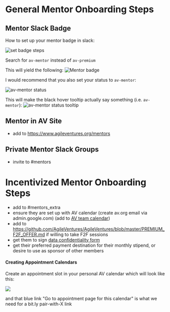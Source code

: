 General Mentor Onboarding Steps
===============================

Mentor Slack Badge
------------------

How to set up your mentor badge in slack:

![set badge steps](https://dl.dropbox.com/s/u7p6bf4cm69ldkt/Screenshot%202018-05-10%2012.07.59.png?dl=0)

Search for `av-mentor` instead of `av-premium`
 
This will yield the following:
![Mentor badge](https://dl.dropbox.com/s/gmh0654y5nkzy9u/Screenshot%202018-05-10%2006.21.45.png)
 
I would recommend that you also set your status to `av-mentor`:
 
![av-mentor status](https://dl.dropbox.com/s/3ubxgeezo548ze6/Screenshot%202018-05-10%2012.14.39.png?dl=0)
 
This will make the black hover tooltip actually say something (i.e. `av-mentor`):
![av-mentor status tooltip](https://dl.dropbox.com/s/f1de08ox5kak36v/Screenshot%202018-05-10%2006.18.22.png)


Mentor in AV Site
------------------

* add to https://www.agileventures.org/mentors

Private Mentor Slack Groups
---------------------------

* invite to #mentors

Incentivized Mentor Onboarding Steps
===============================

* add to #mentors_extra
* ensure they are set up with AV calendar (create av.org email via admin.google.com) (add to [AV team calendar](https://calendar.google.com/calendar/b/2/r/settings/calendar/YWdpbGV2ZW50dXJlcy5vcmdfdXJnc3UyZmszbHF1ZmJlZjE0ODVqODNiNnNAZ3JvdXAuY2FsZW5kYXIuZ29vZ2xlLmNvbQ))
* add to https://github.com/AgileVentures/AgileVentures/blob/master/PREMIUM_F2F_OFFER.md if willing to take F2F sessions
* get them to sign [data confidentiality form](http://bit.ly/AV-confidentiality)
* get their preferred payment destination for their monthly stipend, or desire to use as sponsor of other members

#### Creating Appointment Calendars

Create an appointment slot in your personal AV calendar which will look like this:

![](https://dl.dropbox.com/s/4k9d4v4tjhm4pf4/Screenshot%202019-01-14%2010.33.37.png?dl=0)

and that blue link "Go to appointment page for this calendar" is what we need for a bit.ly pair-with-X link

